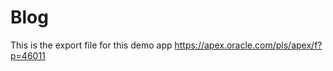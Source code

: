 # Blog

This is the export file for this demo app <a target="_blank" href="https://apex.oracle.com/pls/apex/f?p=46011">https://apex.oracle.com/pls/apex/f?p=46011</a>
